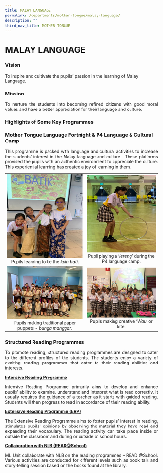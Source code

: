 ```yaml
---
title: MALAY LANGUAGE
permalink: /departments/mother-tongue/malay-language/
description: ""
third_nav_title: MOTHER TONGUE
---
```

# MALAY LANGUAGE

### Vision

To inspire and cultivate the pupils’ passion in the learning of Malay Language.

### Mission

<p style="text-align: justify;">To nurture the students into becoming refined citizens with good moral values and have a better appreciation for their language and culture.</p>

### Highlights of Some Key Programmes

### **Mother Tongue Language Fortnight & P4 Language & Cultural Camp**

<p style="text-align: justify;">This programme is packed with language and cultural activities to increase the students' interest in the Malay language and culture.  These platforms provided the pupils with an authentic environment to appreciate the culture. This experiential learning has created a joy of learning in them.</p>

|   |   |
|:-:|:-:|
|  ![](/images/Departments/MOTHER%20TONGUE/MALAY%20LANGUAGE/ML_Camp_1.jpg)   Pupils learning to tie the *kain bati*. |     ![](/images/Departments/MOTHER%20TONGUE/MALAY%20LANGUAGE/ML_Camp_4.png)   Pupil playing a ‘*lereng*’ during the P4 language camp. |
| ![](/images/Departments/MOTHER%20TONGUE/MALAY%20LANGUAGE/ML_Camp_3.jpg)  Pupils making traditional paper puppets - *bunga manggar*.  |   ![](/images/Departments/MOTHER%20TONGUE/MALAY%20LANGUAGE/ML_Camp_2.jpg)   Pupils making creative ‘*Wau*’ or kite.   |


### **Structured Reading Programmes**

<p style="text-align: justify;">To promote reading, structured reading programmes are designed to cater to the different profiles of the students. The students enjoy a variety of exciting reading programmes that cater to their reading abilities and interests.

**<u>Intensive Reading Programme</u>**

<p style="text-align: justify;">Intensive Reading Programme primarily aims to develop and enhance pupils’ ability to examine, understand and interpret what is read correctly. It usually requires the guidance of a teacher as it starts with guided reading. Students will then progress to read in accordance of their reading ability.

**<u>Extensive Reading Programme (ERP)</u>**

<p style="text-align: justify;">The Extensive Reading Programme aims to foster pupils’ interest in reading, stimulates pupils' opinions by observing the material they have read and expanding their vocabulary. The reading activity can take place inside or outside the classroom and during or outside of school hours.

**<u>Collaboration with NLB (READ@School)</u>**

<p style="text-align: justify;">ML Unit collaborate with NLB on the reading programmes – READ @School. Various activities are conducted for different levels such as book talk and story-telling session based on the books found at the library.